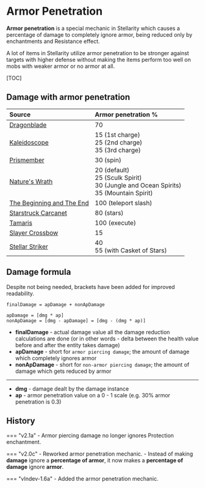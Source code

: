 # Armor Penetration

**Armor penetration** is a special mechanic in Stellarity which causes a percentage of damage to completely ignore armor, being reduced only by enchantments and Resistance effect.

A lot of items in Stellarity utilize armor penetration to be stronger against targets with higher defense without making the items perform too well on mobs with weaker armor or no armor at all.

[TOC]

## Damage with armor penetration
| Source | Armor penetration % |
| :--- | :--- |
| <i class="icon-stellarity icon-stellarity-dragonblade"></i> [Dragonblade](../items/dragonblade.md) | 70 |
| <i class="icon-stellarity icon-stellarity-kaleidoscope"></i> [Kaleidoscope](../items/kaleidoscope.md) | 15 (1st charge)<br>25 (2nd charge)<br>35 (3rd charge) |
| <i class="icon-stellarity icon-stellarity-prismember"></i> [Prismember](../items/prismember.md) | 30 (spin) |
| <i class="icon-stellarity icon-stellarity-natures-wrath"></i> [Nature's Wrath](../items/spellbooks/natures_wrath.md) | 20 (default)<br>25 (Sculk Spirit)<br>30 (Jungle and Ocean Spirits)<br>35 (Mountain Spirit)<br> |
| <i class="icon-stellarity icon-stellarity-the-beginning"></i> [The Beginning and The End](../items/the_beginning_and_the_end.md) | 100 (teleport slash) |
| <i class="icon-stellarity icon-stellarity-starstrucl-carcanet"></i> [Starstruck Carcanet](../items/trinkets/starstruck_carcanet.md) | 80 (stars) |
| <i class="icon-stellarity icon-stellarity-tamaris"></i> [Tamaris](../items/tamaris.md) | 100 (execute) |
| <i class="icon-stellarity icon-stellarity-slayer-crossbow"></i> [Slayer Crossbow](../items/slayer_crossbow.md) | 15 |
| <i class="icon-stellarity icon-stellarity-stellar-striker"></i> [Stellar Striker](../items/stellar_striker.md) | 40<br>55 (with Casket of Stars) |

## Damage formula
Despite not being needed, brackets have been added for improved readability.

```
finalDamage = apDamage + nonApDamage

apDamage = [dmg * ap]
nonApDamage = [dmg - apDamage] = [dmg - (dmg * ap)]
```

- **finalDamage** - actual damage value all the damage reduction calculations are done (or in other words - delta between the health value before and after the entity takes damage)
- **apDamage** - short for `armor piercing damage`; the amount of damage which completely ignores armor
- **nonApDamage** - short for `non-armor piercing damage`; the amount of damage which gets reduced by armor
----------
- **dmg** - damage dealt by the damage instance
- **ap** - armor penetration value on a 0 - 1 scale (e.g. 30% armor penetration is 0.3)

## History
=== "v2.1a"
	- Armor piercing damage no longer ignores Protection enchantment.

=== "v2.0c"
	- Reworked armor penetration mechanic.
    	- Instead of making **damage** ignore a __percentage of armor__, it now makes a __percentage of damage__ ignore **armor**. 

=== "vIndev-1.6a"
	- Added the armor penetration mechanic.
